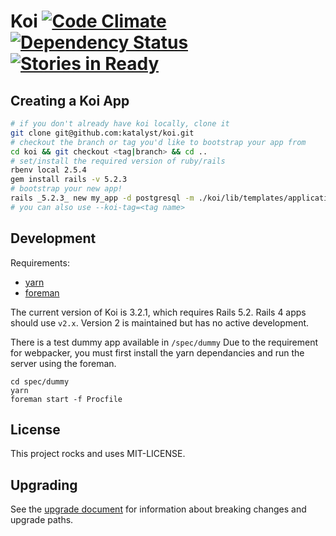 # Koi [![Code Climate](https://codeclimate.com/github/katalyst/koi.png)](https://codeclimate.com/github/katalyst/koi) [![Dependency Status](https://gemnasium.com/katalyst/koi.png)](https://gemnasium.com/katalyst/koi) [![Stories in Ready](https://badge.waffle.io/katalyst/koi.png?label=ready&title=Ready)](https://waffle.io/katalyst/koi)

## Creating a Koi App

```bash
# if you don't already have koi locally, clone it
git clone git@github.com:katalyst/koi.git
# checkout the branch or tag you'd like to bootstrap your app from
cd koi && git checkout <tag|branch> && cd ..
# set/install the required version of ruby/rails
rbenv local 2.5.4
gem install rails -v 5.2.3
# bootstrap your new app!
rails _5.2.3_ new my_app -d postgresql -m ./koi/lib/templates/application/app.rb --koi-branch=<branch name>
# you can also use --koi-tag=<tag name>
```

## Development

Requirements:
* [yarn](https://yarnpkg.com/en/)
* [foreman](https://github.com/ddollar/foreman)

The current version of Koi is 3.2.1, which requires Rails 5.2. Rails 4 apps should use `v2.x`. Version 2 is maintained but has no active development.

There is a test dummy app available in `/spec/dummy`
Due to the requirement for webpacker, you must first install the yarn dependancies and run the server using the foreman.

```
cd spec/dummy
yarn
foreman start -f Procfile
```

## License

This project rocks and uses MIT-LICENSE.

## Upgrading

See the [upgrade document](Upgrade.md) for information about breaking changes and upgrade paths.
